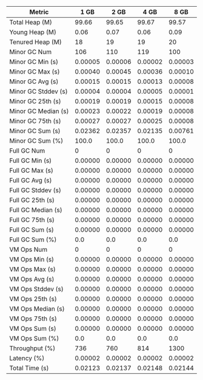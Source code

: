 | Metric | 1 GB | 2 GB | 4 GB | 8 GB |
|------|----|----|----|----|
| Total Heap (M) | 99.66 | 99.65 | 99.67 | 99.57 |
| Young Heap (M) | 0.06 | 0.07 | 0.06 | 0.09 |
| Tenured Heap (M) | 18 | 19 | 19 | 20 |
| Minor GC Num | 106 | 110 | 119 | 100 |
| Minor GC Min (s) | 0.00005 | 0.00006 | 0.00002 | 0.00003 |
| Minor GC Max (s) | 0.00040 | 0.00045 | 0.00036 | 0.00010 |
| Minor GC Avg (s) | 0.00015 | 0.00015 | 0.00013 | 0.00008 |
| Minor GC Stddev (s) | 0.00004 | 0.00004 | 0.00005 | 0.00001 |
| Minor GC 25th (s) | 0.00019 | 0.00019 | 0.00015 | 0.00008 |
| Minor GC Median (s) | 0.00023 | 0.00022 | 0.00019 | 0.00008 |
| Minor GC 75th (s) | 0.00027 | 0.00027 | 0.00025 | 0.00008 |
| Minor GC Sum (s) | 0.02362 | 0.02357 | 0.02135 | 0.00761 |
| Minor GC Sum (%) | 100.0 | 100.0 | 100.0 | 100.0 |
| Full GC Num | 0 | 0 | 0 | 0 |
| Full GC Min (s) | 0.00000 | 0.00000 | 0.00000 | 0.00000 |
| Full GC Max (s) | 0.00000 | 0.00000 | 0.00000 | 0.00000 |
| Full GC Avg (s) | 0.00000 | 0.00000 | 0.00000 | 0.00000 |
| Full GC Stddev (s) | 0.00000 | 0.00000 | 0.00000 | 0.00000 |
| Full GC 25th (s) | 0.00000 | 0.00000 | 0.00000 | 0.00000 |
| Full GC Median (s) | 0.00000 | 0.00000 | 0.00000 | 0.00000 |
| Full GC 75th (s) | 0.00000 | 0.00000 | 0.00000 | 0.00000 |
| Full GC Sum (s) | 0.00000 | 0.00000 | 0.00000 | 0.00000 |
| Full GC Sum (%) | 0.0 | 0.0 | 0.0 | 0.0 |
| VM Ops Num | 0 | 0 | 0 | 0 |
| VM Ops Min (s) | 0.00000 | 0.00000 | 0.00000 | 0.00000 |
| VM Ops Max (s) | 0.00000 | 0.00000 | 0.00000 | 0.00000 |
| VM Ops Avg (s) | 0.00000 | 0.00000 | 0.00000 | 0.00000 |
| VM Ops Stddev (s) | 0.00000 | 0.00000 | 0.00000 | 0.00000 |
| VM Ops 25th (s) | 0.00000 | 0.00000 | 0.00000 | 0.00000 |
| VM Ops Median (s) | 0.00000 | 0.00000 | 0.00000 | 0.00000 |
| VM Ops 75th (s) | 0.00000 | 0.00000 | 0.00000 | 0.00000 |
| VM Ops Sum (s) | 0.00000 | 0.00000 | 0.00000 | 0.00000 |
| VM Ops Sum (%) | 0.0 | 0.0 | 0.0 | 0.0 |
| Throughput (%) | 736 | 760 | 814 | 1300 |
| Latency (%) | 0.00002 | 0.00002 | 0.00002 | 0.00002 |
| Total Time (s) | 0.02123 | 0.02137 | 0.02148 | 0.02144 |
